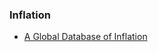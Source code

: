 



### Inflation

- [A Global Database of Inflation](https://www.worldbank.org/en/research/brief/inflation-database)

